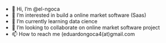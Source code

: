 - 👋 Hi, I’m @el-ngoca
- 👀 I’m interested in build a online market software (Saas)
- 🌱 I’m currently learning data cience
- 💞️ I’m looking to collaborate on online market software project
- 📫 How to reach me (eduardongoca4(at)gmail.com

<!---
el-ngoca/el-ngoca is a ✨ special ✨ repository because its `README.md` (this file) appears on your GitHub profile.
You can click the Preview link to take a look at your changes.
--->
